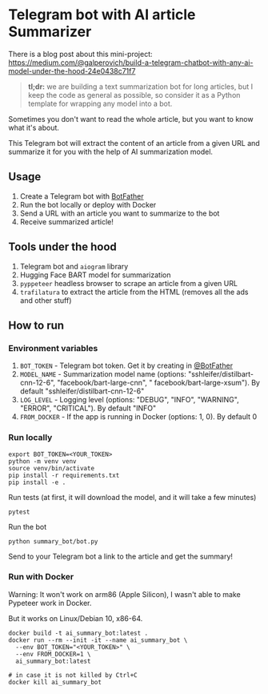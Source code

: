 # Telegram bot with AI article Summarizer
There is a blog post about this mini-project: https://medium.com/@galperovich/build-a-telegram-chatbot-with-any-ai-model-under-the-hood-24e0438c71f7

> **tl;dr:** we are building a text summarization bot for long articles, but I keep the code as general as possible, so consider it as a Python template for wrapping any model into a bot.

Sometimes you don't want to read the whole article, but you want to know what it's about.

This Telegram bot will extract the content of an article from a given URL and summarize it for you with the help of AI
summarization model.

## Usage

1. Create a Telegram bot with [BotFather](https://t.me/botfather)
2. Run the bot locally or deploy with Docker
3. Send a URL with an article you want to summarize to the bot
4. Receive summarized article!

## Tools under the hood

1. Telegram bot and `aiogram` library
2. Hugging Face BART model for summarization
3. `pyppeteer` headless browser to scrape an article from a given URL
4. `trafilatura` to extract the article from the HTML (removes all the ads and other stuff)

## How to run

### Environment variables

1. `BOT_TOKEN` - Telegram bot token. Get it by creating in [@BotFather](https://t.me/BotFather)
2. `MODEL_NAME` - Summarization model name (options: "sshleifer/distilbart-cnn-12-6", "facebook/bart-large-cnn", "
   facebook/bart-large-xsum"). By default "sshleifer/distilbart-cnn-12-6"
3. `LOG_LEVEL` - Logging level (options: "DEBUG", "INFO", "WARNING", "ERROR", "CRITICAL"). By default "INFO"
4. `FROM_DOCKER` - If the app is running in Docker (options: 1, 0). By default 0

### Run locally

```shell
export BOT_TOKEN=<YOUR_TOKEN>
python -m venv venv
source venv/bin/activate
pip install -r requirements.txt
pip install -e .
```

Run tests (at first, it will download the model, and it will take a few minutes)

```shell
pytest
```

Run the bot

```shell
python summary_bot/bot.py
```

Send to your Telegram bot a link to the article and get the summary!

### Run with Docker

Warning: It won't work on arm86 (Apple Silicon), I wasn't able to make Pypeteer work in Docker.

But it works on Linux/Debian 10, x86-64.

```shell
docker build -t ai_summary_bot:latest .
docker run --rm --init -it --name ai_summary_bot \
  --env BOT_TOKEN="<YOUR_TOKEN>" \
  --env FROM_DOCKER=1 \
  ai_summary_bot:latest

# in case it is not killed by Ctrl+C
docker kill ai_summary_bot
```

